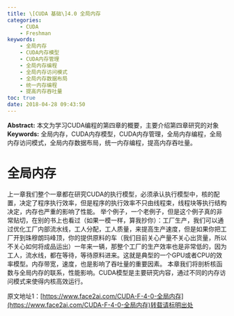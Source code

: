 ```yaml
---
title: \[CUDA 基础\]4.0 全局内存
categories:
    - CUDA
    - Freshman
keywords:
    - 全局内存
    - CUDA内存模型
    - CUDA内存管理
    - 全局内存编程
    - 全局内存访问模式
    - 全局内存数据布局
    - 统一内存编程
    - 提高内存吞吐量
toc: true
date: 2018-04-28 09:43:50
---
```


**Abstract:** 本文为学习CUDA编程的第四章的概要，主要介绍第四章研究的对象
**Keywords:** 全局内存，CUDA内存模型，CUDA内存管理，全局内存编程，全局内存访问模式，全局内存数据布局，统一内存编程，提高内存吞吐量。

<!--more-->
# 全局内存
上一章我们整个一章都在研究CUDA的执行模型，必须承认执行模型中，核的配置，决定了程序执行效率，但是程序的执行效率不只由线程束，线程块等执行结构决定，内存也严重的影响了性能。
举个例子，一个老例子，但是这个例子真的非常贴切，在别的书上也看过（如果一模一样，算我抄你）：工厂生产，我们可以通过优化工厂内部流水线，工人分配，工人质量，来提高生产速度，但是如果你把工厂开到珠穆朗玛峰顶，你的提供原料的车（我们目前关心产量不关心出货量，所以不关心如何将成品运出）一年来一辆，那整个工厂的生产效率也是非常低的，因为工人，流水线，都在等待，等待原料进来。这就是典型的一个GPU或者CPU的效率模型。内存带宽，速度，也是影响了吞吐量的重要因素。
本章我们将剖析核函数与全局内存的联系，性能影响。CUDA模型是主要研究内容，通过不同的内存访问模式来使得内核高效运行。





原文地址1：[https://www.face2ai.com/CUDA-F-4-0-全局内存](https://www.face2ai.com/CUDA-F-4-0-全局内存)转载请标明出处
